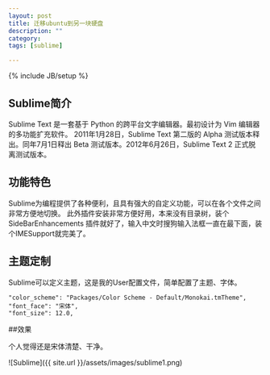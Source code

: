 ```yaml
---
layout: post
title: 迁移ubuntu到另一块硬盘
description: ""
category:
tags: [sublime]

---
```

{% include JB/setup %}


## Sublime简介

Sublime Text 是一套基于 Python 的跨平台文字编辑器。最初设计为 Vim 编辑器的多功能扩充软件。
2011年1月28日，Sublime Text 第二版的 Alpha 测试版本释出。同年7月1日释出 Beta 测试版本。2012年6月26日，Sublime Text 2 正式脱离测试版本。

<!--break-->
## 功能特色

Sublime为编程提供了各种便利，且具有强大的自定义功能，可以在各个文件之间非常方便地切换。
此外插件安装非常方便好用，本来没有目录树，装个SideBarEnhancements 插件就好了，输入中文时搜狗输入法框一直在最下面，装个IMESupport就完美了。


## 主题定制

Sublime可以定义主题，这是我的User配置文件，简单配置了主题、字体。

    "color_scheme": "Packages/Color Scheme - Default/Monokai.tmTheme",
    "font_face": "宋体",
    "font_size": 12.0,




##效果

个人觉得还是宋体清楚、干净。

![Sublime]({{ site.url }}/assets/images/sublime1.png)